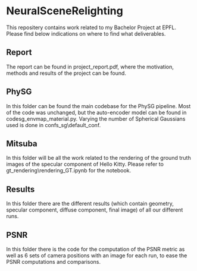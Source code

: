 # NeuralSceneRelighting

This repositery contains work related to my Bachelor Project at EPFL. Please find below indications on where to find what deliverables.

## Report 

The report can be found in project_report.pdf, where the motivation, methods and results of the project can be found.

## PhySG

In this folder can be found the main codebase for the PhySG pipeline. Most of the code was unchanged, but the auto-encoder 
model can be found in codesg_envmap_material.py. Varying the number of Spherical Gaussians used is done in confs_sg\default_conf.

## Mitsuba 

In this folder will be all the work related to the rendering of the ground truth images of the specular component of Hello Kitty. Please refer to 
gt_rendering\rendering_GT.ipynb for the notebook.

## Results

In this folder there are the different results (which contain geometry, specular component, diffuse component, final image) of all our different runs.

## PSNR

In this folder there is the code for the computation of the PSNR metric as well as 6 sets of camera positions with an image for each run, to ease the PSNR computations and
comparisons.
